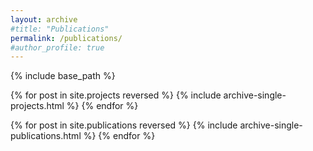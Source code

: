 ```yaml
---
layout: archive
#title: "Publications"
permalink: /publications/
#author_profile: true
---
```


{% include base_path %}

{% for post in site.projects reversed %}
  {% include archive-single-projects.html %}
{% endfor %}

{% for post in site.publications reversed %}
  {% include archive-single-publications.html %}
{% endfor %}
